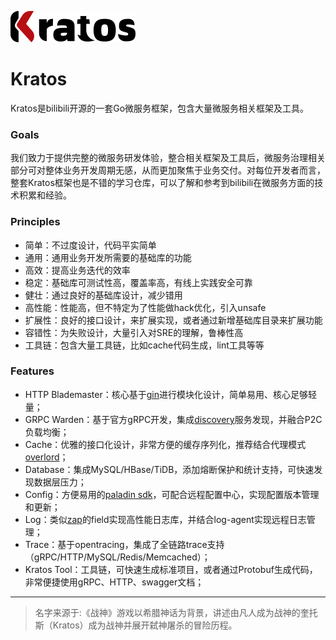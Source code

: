 ![kratos](img/kratos3.png)
# Kratos

Kratos是bilibili开源的一套Go微服务框架，包含大量微服务相关框架及工具。  

### Goals

我们致力于提供完整的微服务研发体验，整合相关框架及工具后，微服务治理相关部分可对整体业务开发周期无感，从而更加聚焦于业务交付。对每位开发者而言，整套Kratos框架也是不错的学习仓库，可以了解和参考到bilibili在微服务方面的技术积累和经验。

### Principles

* 简单：不过度设计，代码平实简单
* 通用：通用业务开发所需要的基础库的功能
* 高效：提高业务迭代的效率
* 稳定：基础库可测试性高，覆盖率高，有线上实践安全可靠
* 健壮：通过良好的基础库设计，减少错用
* 高性能：性能高，但不特定为了性能做hack优化，引入unsafe
* 扩展性：良好的接口设计，来扩展实现，或者通过新增基础库目录来扩展功能
* 容错性：为失败设计，大量引入对SRE的理解，鲁棒性高
* 工具链：包含大量工具链，比如cache代码生成，lint工具等等

### Features
* HTTP Blademaster：核心基于[gin](https://github.com/gin-gonic/gin)进行模块化设计，简单易用、核心足够轻量；
* GRPC Warden：基于官方gRPC开发，集成[discovery](https://github.com/bilibili/discovery)服务发现，并融合P2C负载均衡；
* Cache：优雅的接口化设计，非常方便的缓存序列化，推荐结合代理模式[overlord](https://github.com/bilibili/overlord)；
* Database：集成MySQL/HBase/TiDB，添加熔断保护和统计支持，可快速发现数据层压力；
* Config：方便易用的[paladin sdk](config-paladin.md)，可配合远程配置中心，实现配置版本管理和更新；
* Log：类似[zap](https://github.com/uber-go/zap)的field实现高性能日志库，并结合log-agent实现远程日志管理；
* Trace：基于opentracing，集成了全链路trace支持（gRPC/HTTP/MySQL/Redis/Memcached）；
* Kratos Tool：工具链，可快速生成标准项目，或者通过Protobuf生成代码，非常便捷使用gRPC、HTTP、swagger文档；


-------------

> 名字来源于:《战神》游戏以希腊神话为背景，讲述由凡人成为战神的奎托斯（Kratos）成为战神并展开弑神屠杀的冒险历程。

